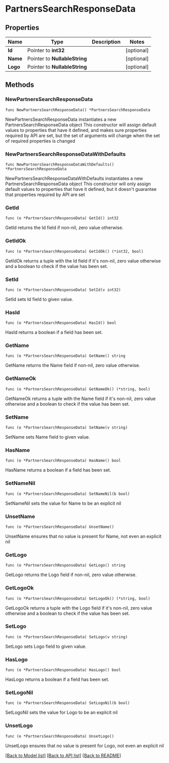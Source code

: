 # PartnersSearchResponseData

## Properties

Name | Type | Description | Notes
------------ | ------------- | ------------- | -------------
**Id** | Pointer to **int32** |  | [optional] 
**Name** | Pointer to **NullableString** |  | [optional] 
**Logo** | Pointer to **NullableString** |  | [optional] 

## Methods

### NewPartnersSearchResponseData

`func NewPartnersSearchResponseData() *PartnersSearchResponseData`

NewPartnersSearchResponseData instantiates a new PartnersSearchResponseData object
This constructor will assign default values to properties that have it defined,
and makes sure properties required by API are set, but the set of arguments
will change when the set of required properties is changed

### NewPartnersSearchResponseDataWithDefaults

`func NewPartnersSearchResponseDataWithDefaults() *PartnersSearchResponseData`

NewPartnersSearchResponseDataWithDefaults instantiates a new PartnersSearchResponseData object
This constructor will only assign default values to properties that have it defined,
but it doesn't guarantee that properties required by API are set

### GetId

`func (o *PartnersSearchResponseData) GetId() int32`

GetId returns the Id field if non-nil, zero value otherwise.

### GetIdOk

`func (o *PartnersSearchResponseData) GetIdOk() (*int32, bool)`

GetIdOk returns a tuple with the Id field if it's non-nil, zero value otherwise
and a boolean to check if the value has been set.

### SetId

`func (o *PartnersSearchResponseData) SetId(v int32)`

SetId sets Id field to given value.

### HasId

`func (o *PartnersSearchResponseData) HasId() bool`

HasId returns a boolean if a field has been set.

### GetName

`func (o *PartnersSearchResponseData) GetName() string`

GetName returns the Name field if non-nil, zero value otherwise.

### GetNameOk

`func (o *PartnersSearchResponseData) GetNameOk() (*string, bool)`

GetNameOk returns a tuple with the Name field if it's non-nil, zero value otherwise
and a boolean to check if the value has been set.

### SetName

`func (o *PartnersSearchResponseData) SetName(v string)`

SetName sets Name field to given value.

### HasName

`func (o *PartnersSearchResponseData) HasName() bool`

HasName returns a boolean if a field has been set.

### SetNameNil

`func (o *PartnersSearchResponseData) SetNameNil(b bool)`

 SetNameNil sets the value for Name to be an explicit nil

### UnsetName
`func (o *PartnersSearchResponseData) UnsetName()`

UnsetName ensures that no value is present for Name, not even an explicit nil
### GetLogo

`func (o *PartnersSearchResponseData) GetLogo() string`

GetLogo returns the Logo field if non-nil, zero value otherwise.

### GetLogoOk

`func (o *PartnersSearchResponseData) GetLogoOk() (*string, bool)`

GetLogoOk returns a tuple with the Logo field if it's non-nil, zero value otherwise
and a boolean to check if the value has been set.

### SetLogo

`func (o *PartnersSearchResponseData) SetLogo(v string)`

SetLogo sets Logo field to given value.

### HasLogo

`func (o *PartnersSearchResponseData) HasLogo() bool`

HasLogo returns a boolean if a field has been set.

### SetLogoNil

`func (o *PartnersSearchResponseData) SetLogoNil(b bool)`

 SetLogoNil sets the value for Logo to be an explicit nil

### UnsetLogo
`func (o *PartnersSearchResponseData) UnsetLogo()`

UnsetLogo ensures that no value is present for Logo, not even an explicit nil

[[Back to Model list]](../README.md#documentation-for-models) [[Back to API list]](../README.md#documentation-for-api-endpoints) [[Back to README]](../README.md)


